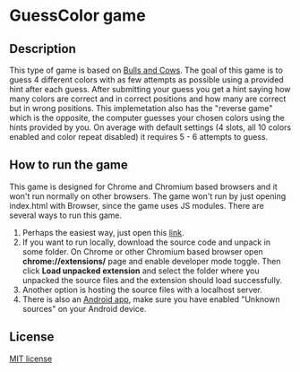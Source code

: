 # GuessColor game
## Description
This type of game is based on [Bulls and Cows](https://en.wikipedia.org/wiki/Bulls_and_Cows). The goal of this game is to guess 4 different colors with as few attempts as possible using a provided hint after each guess. After submitting your guess you get a hint saying how many colors are correct and in correct positions and how many are correct but in wrong positions. This implemetation also has the "reverse game" which is the opposite, the computer guesses your chosen colors using the hints provided by you. On average with default settings (4 slots, all 10 colors enabled and color repeat disabled) it requires 5 - 6 attempts to guess.
## How to run the game
This game is designed for Chrome and Chromium based browsers and it won't run normally on other browsers. The game won't run by just opening index.html with Browser, since the game uses JS modules. There are several ways to run this game.
1. Perhaps the easiest way, just open this [link](https://surenenfiajyan.github.io/guess-color/).
2. If you want to run locally, download the source code and unpack in some folder. On Chrome or other Chromium based browser open **chrome://extensions/** page and enable developer mode toggle. Then click **Load unpacked extension** and select the folder where you unpacked the source files and the extension should load successfully.
3. Another option is hosting the source files with a localhost server.
4. There is also an [Android app](https://raw.githubusercontent.com/surenenfiajyan/files/main/GuessColor.apk), make sure you have enabled "Unknown sources" on your Android device.
## License
[MIT license](https://github.com/surenenfiajyan/guess-color/blob/main/LICENSE)
